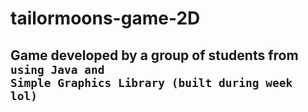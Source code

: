 # tailormoons-game-2D

## Game developed by a group of students from <Code Academy _> using Java and Simple Graphics Library (built during week lol)
